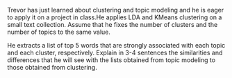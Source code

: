 Trevor has just learned about clustering and topic modeling and he is eager to apply 
it on a project in class.He applies LDA and KMeans clustering on a small text collection. 
Assume that he fixes the number of clusters and the number of topics to the same value.

He extracts a list of top 5 words that are strongly associated with each topic and each cluster, respectively.
Explain in 3-4 sentences the similarities and differences that he will see with the lists obtained from topic modeling 
to those obtained from clustering.
